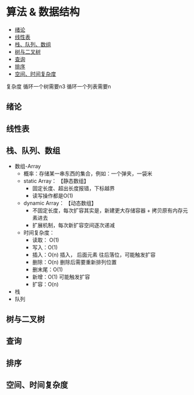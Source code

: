 # 算法 & 数据结构

* [绪论](#绪论)
* [线性表](#线性表)
* [栈、队列、数组](#栈、队列、数组)
* [树与二叉树](#树与二叉树)
* [查询](#查询)
* [排序](#排序)
* [空间、时间复杂度](#空间、时间复杂度)

复杂度
循环一个树需要n3
循环一个列表需要n

## 绪论

## 线性表

## 栈、队列、数组
* 数组-Array
    * 概率：存储某一串东西的集合，例如：一个弹夹，一袋米
    * static Array：  【静态数组】
        * 固定长度、超出长度报错，下标越界
        * 读写操作都是O(1)
    * dynamic Array： 【动态数组】
        * 不固定长度，每次扩容其实是，新建更大存储容器 + 拷贝原有内存元素进去
        * 扩展机制，每次新扩容空间逐次递减
    * 时间复杂度：
        * 读取： O(1)
        * 写入：O(1)
        * 插入：O(n)  插入， 后面元素 往后落位，可能触发扩容
        * 删除：O(n)  删除后需要重新排列位置
        * 删末尾：O(1)
        * 新增：O(1) 可能触发扩容
        * 扩容：O(n)
* 栈
* 队列
## 树与二叉树

## 查询

## 排序

## 空间、时间复杂度
